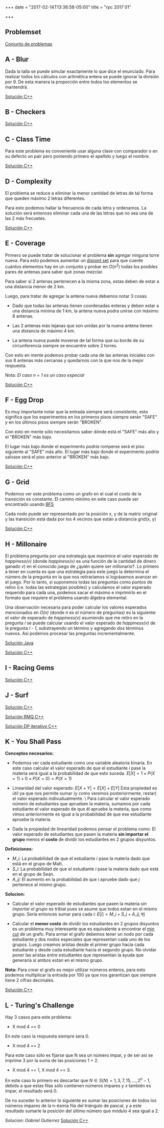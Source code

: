 +++
date = "2017-02-14T13:36:58-05:00"
title = "rpc 2017 01"

+++

## Problemset

[Conjunto de problemas](https://github.com/pin3da/Programming-contest/blob/master/solved/Others/RPC-2017-01/problems.pdf)

## A - Blur

Dada la talla se puede simular exactamente lo que dice el enunciado.
Para realizar todos los cálculos con aritmética entera se puede
ignorar la división por 9. De esta manera la proporción entre todos
los elementos se mantendrá.

[Solución C++](https://github.com/pin3da/Programming-contest/blob/master/solved/Others/RPC-2017-01/A.cc)

## B - Checkers
[Solución C++](https://github.com/Yefri97/Competitive-Programming/blob/master/RPC/2017/01st%20Contest/B.cc)

## C - Class Time

Para este problema es conveniente usar alguna clase con comparador o en su defecto
un pair pero poniendo primero el apellido y luego el nombre.

[Solución C++](https://github.com/pin3da/Programming-contest/blob/master/solved/Others/RPC-2017-01/C.cc)

## D - Complexity

El problema se reduce a eliminar la menor cantidad de letras de tal forma que
queden máximo 2 letras diferentes.

Para esto podemos hallar la frecuencia de cada letra y ordenamos. La solución
será entonces eliminar cada una de las letras que no sea una de las 2 más frecuetes.

[Solución C++](https://github.com/pin3da/Programming-contest/blob/master/solved/Others/RPC-2017-01/D.cc)

## E - Coverage

Primero se puede tratar de solucionar el problema **sin** agregar ninguna torre nueva. Para esto
podemos aumentar un [disjoint set](https://en.wikipedia.org/wiki/Disjoint-set_data_structure) para que cuente
cuántos elementos hay en un conjunto y probar en $O(n ^ 2)$ todas los posibles pares de antenas para
saber qué zonas mezclar.

Para saber si 2 antenas pertenecen a la misma zona, estas deben de estar a una distancia menor de 2 km.

Luego, para tratar de agregar la antena nueva debemos notar 3 cosas.

- Dado que todas las antenas tienen coordenadas enteras y deben estar a una distancia mínima de 1 km,
la antena nueva podra unirse con máximo 8 antenas.

- Las 2 antenas más lejanas que son unidas por la nueva antena tienen una distancia de máximo 4 km.

- La antena nueva puede moverse de tal forma que su borde de su circunferencia siempre se encuentre
sobre 2 torres.

Con esto en mente podemos probar cada una de las antenas iniciales con sus 8 antenas más cercanas
y quedarnos con la que nos de la mejor respuesta.

Nota: *El caso n = 1 es un caso especial*

[Solución C++](https://github.com/pin3da/Programming-contest/blob/master/solved/Others/RPC-2017-01/E.cc)

## F - Egg Drop

Es muy importante notar que la entrada siempre será consistente, esto significa que los experimentos
en los primeros pisos siempre serán "SAFE" y en los últimos pisos siempre serán "BROKEN".

Con esto en mente sólo necesitamos saber dónde está el "SAFE" más alto y el "BROKEN" más bajo.

El lugar más bajo donde el experimento *podría* romperse será el piso siguiente al "SAFE" más alto.
El lugar más bajo donde el experimento *podría* salvase será el piso anterior al "BROKEN" más bajo.

[Solución C++](https://github.com/pin3da/Programming-contest/blob/master/solved/Others/RPC-2017-01/F.cc)

## G - Grid

Podemos ver este problema como un grafo en el cual el costo de la transición es constante. El camino
mínimo en este caso puede ser encontrado usando [BFS](https://en.wikipedia.org/wiki/Breadth-first_search)

Cada nodo puede ser representado por la posición x, y de la matriz original y las transición está dada
por los 4 vecinos que están a distancia grid(x, y)

[Solución C++](https://github.com/pin3da/Programming-contest/blob/master/solved/Others/RPC-2017-01/G.cc)

## H - Millonaire

El problema pregunta por una estrategia que maximice el valor esperado de *happiness(v)*
(donde *happiness(v)* es una función de la cantidad de dinero ganado *v*) en el conocido
juego de ¿quién quiere ser millonario?. Lo primero a tener en cuenta es que una estrategia
para este juego la determina el número de la pregunta en la que nos retiraríamos si
lográsemos avanzar en el juego. Por lo tanto, si suponemos todas las preguntas como puntos
de retiro (i.e. todas las estrategias posibles) y calculamos el valor esperado requerido
para cada una, podemos sacar el máximo e imprimirlo en el formato que requiere el problema
usando álgebra elemental.

Una observación necesaria para poder calcular los valores esperados mencionados en *O(n)*
(donde *n* es el número de preguntas) es la siguiente: el valor de esperado de *happiness(v)*
asumiendo que me retiro en la pregunta *i* se puede calcular usando el valor esperado de
*happiness(v)* de la pregunta *i - 1*, substrayendo un término y agregando dos términos nuevos.
Así podemos procesar las preguntas incrementalmente.

[Solución Java](https://github.com/madxmad/utp-deprecared/blob/master/RPC-2017-01/millionaire.java)

[Solución C++](https://github.com/pin3da/Programming-contest/blob/master/solved/Others/RPC-2017-01/H.cc)

## I - Racing Gems
[Solución C++](https://github.com/madxmad/utp-deprecared/blob/master/RPC-2017-01/I.cpp)

## J - Surf
[Solución C++](https://github.com/madxmad/utp-deprecared/blob/master/RPC-2017-01/J.cpp)

[Solución RMQ C++](https://github.com/pin3da/Programming-contest/blob/master/solved/Others/RPC-2017-01/J.cc)

[Solución DP iterativo C++](https://github.com/Yefri97/Competitive-Programming/blob/master/RPC/2017/01st%20Contest/J.cc)

## K - You Shall Pass


**Conceptos necesarios:**

- Podemos ver cada estudiante como una variable aleatoria binaria. En este caso calcular el valor
esperado de que el estudiante $i$ pase la materia será igual a la probabilidad de que esto suceda.
$E[X] = 1 \times P(X=1) + 0 \times P(X=0) = P(X=1)$

- Linearidad del valor esperado:
$E[X + Y] = E[X] + E[Y]$
Esta propiedad es útil ya que nos permite sumar (y como veremos posteriormente, restar)
el valor esperado indivudualmente. \\
Para calcular el valor esperado número de estudiantes que aprueben la materia,
sumamos por cada estudiante el valor esperado de que él apruebe la materia, que como
vimos anteriormente es igual a la probabilidad de que ese estudiante apruebe la materia.

- Dada la propiedad de linearidad podemos pensar el problema como:
El valor esperado de estudiantes que pasen la materia **sin importar el grupo** menos
el **costo** de dividir los estudiantes en 2 grupos disyuntos.


**Definiciones:**

- $M\_i$: La probabilidad de que el estudiante $i$ pase la materia dado que está en el grupo de Matt.
- $S\_i$: La probabilidad de que el estudiante $i$ pase la materia dado que está en el grupo de Sean.
- $A\_{ij}$: El aumento en la probabilidad de que $i$ apruebe dado que $j$ pertenece al mismo grupo.

**Solucion:**

- Calcular el valor esperado de estudiantes que pasen la materia *sin importar el grupo*
es tribial pues se asume que todos estan en el mismo grupo. Sería entonces sumar para cada $i$:
$E[i] = M\_i + S\_i + A\_{ij}, \forall j$

- Calcular el **menor costo** de dividir los estudiantes en 2 grupos disyuntos es un problema
muy interesante que es equivalente a encontrar el [min cut](https://en.wikipedia.org/wiki/Minimum_cut)
de un grafo. Para armar el grafo debemos tener un nodo por cada estudiante y dos nodos especiales
que representan cada uno de los grupos. Luego creamos aristas desde el primer grupo hacia cada
estudiante y desde cada estudiante hacia el segundo grupo. No olvidar poner las aristas entre
estudiantes que representan la ayuda que generaría si ambos estan en el mismo grupo.

**Nota:** Para crear el grafo es mejor utilizar números enteros, para esto podemos
multiplicar la entrada por 100 ya que nos garantizan que siempre tiene 2 cifras decimales.

[Solución C++](https://github.com/pin3da/Programming-contest/blob/master/solved/Others/RPC-2017-01/K.cc)

## L - Turing's Challenge

Hay 3 casos para este problema:

- X mod 4 == 0

En este caso la respuesta siempre sera 0.

- X mod 4 == 2

Para este caso sólo es fijarse que N sea un número impar, y de ser así se imprime 3 por la suma
de las posiciones 1 + 2.

- X mod 4 == 1, X mod 4 == 3.

En este caso lo primero es descartar que $N \in S(N) = {1, 3, 7, 15, ..., 2^{n} - 1}$, debido
a que estas filas sólo contienen números impares y $x$ también es impar, el resultado será 0.

De no suceder lo anterior lo siguiente es sumar las posiciones de todos los números impares
de la n-ésmia fila del triángulo de pascal, y a este resultado sumarle la posición del
último número que módulo 4 sea igual a 2.

*Solucion: Gabriel Gutierrez*
[Solución C++](https://github.com/pin3da/Programming-contest/blob/master/solved/Others/RPC-2017-01/L.cc)
